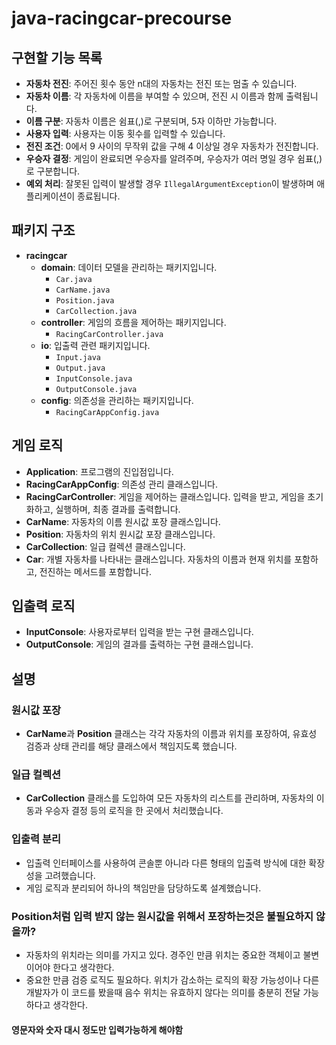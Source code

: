 # java-racingcar-precourse

## 구현할 기능 목록

- **자동차 전진**: 주어진 횟수 동안 n대의 자동차는 전진 또는 멈출 수 있습니다.
- **자동차 이름**: 각 자동차에 이름을 부여할 수 있으며, 전진 시 이름과 함께 출력됩니다.
- **이름 구분**: 자동차 이름은 쉼표(,)로 구분되며, 5자 이하만 가능합니다.
- **사용자 입력**: 사용자는 이동 횟수를 입력할 수 있습니다.
- **전진 조건**: 0에서 9 사이의 무작위 값을 구해 4 이상일 경우 자동차가 전진합니다.
- **우승자 결정**: 게임이 완료되면 우승자를 알려주며, 우승자가 여러 명일 경우 쉼표(,)로 구분합니다.
- **예외 처리**: 잘못된 입력이 발생할 경우 `IllegalArgumentException`이 발생하며 애플리케이션이 종료됩니다.

## 패키지 구조

- **racingcar**
    - **domain**: 데이터 모델을 관리하는 패키지입니다.
        - `Car.java`
        - `CarName.java`
        - `Position.java`
        - `CarCollection.java`
    - **controller**: 게임의 흐름을 제어하는 패키지입니다.
        - `RacingCarController.java`
    - **io**: 입출력 관련 패키지입니다.
        - `Input.java`
        - `Output.java`
        - `InputConsole.java`
        - `OutputConsole.java`
    - **config**: 의존성을 관리하는 패키지입니다.
        - `RacingCarAppConfig.java`

## 게임 로직

- **Application**: 프로그램의 진입점입니다.
- **RacingCarAppConfig**: 의존성 관리 클래스입니다.
- **RacingCarController**: 게임을 제어하는 클래스입니다. 입력을 받고, 게임을 초기화하고, 실행하며, 최종 결과를 출력합니다.
- **CarName**: 자동차의 이름 원시값 포장 클래스입니다.
- **Position**: 자동차의 위치 원시값 포장 클래스입니다.
- **CarCollection**: 일급 컬렉션 클래스입니다.
- **Car**: 개별 자동차를 나타내는 클래스입니다. 자동차의 이름과 현재 위치를 포함하고, 전진하는 메서드를 포함합니다.

## 입출력 로직

- **InputConsole**: 사용자로부터 입력을 받는 구현 클래스입니다.
- **OutputConsole**: 게임의 결과를 출력하는 구현 클래스입니다.

## 설명

### 원시값 포장

- **CarName**과 **Position** 클래스는 각각 자동차의 이름과 위치를 포장하여, 유효성 검증과 상태 관리를 해당 클래스에서 책임지도록 했습니다.

### 일급 컬렉션

- **CarCollection** 클래스를 도입하여 모든 자동차의 리스트를 관리하며, 자동차의 이동과 우승자 결정 등의 로직을 한 곳에서 처리했습니다.

### 입출력 분리

- 입출력 인터페이스를 사용하여 콘솔뿐 아니라 다른 형태의 입출력 방식에 대한 확장성을 고려했습니다.
- 게임 로직과 분리되어 하나의 책임만을 담당하도록 설계했습니다.

### Position처럼 입력 받지 않는 원시값을 위해서 포장하는것은 불필요하지 않을까?

- 자동차의 위치라는 의미를 가지고 있다. 경주인 만큼 위치는 중요한 객체이고 불변이어야 한다고 생각한다.
- 중요한 만큼 검증 로직도 필요하다. 위치가 감소하는 로직의 확장 가능성이나 다른 개발자가 이 코드를 봤을때 음수 위치는 유효하지 않다는 의미를 충분히 전달 가능하다고 생각한다.

#### 영문자와 숫자 대시 정도만 입력가능하게 해야함
